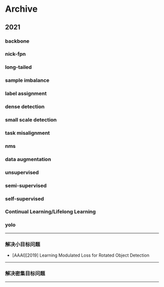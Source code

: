 # Archive

## 2021

### backbone

### nick-fpn

### long-tailed

### sample imbalance

### label assignment

### dense detection

### small scale detection

### task misalignment

### nms

### data augmentation

### unsupervised

### semi-supervised

### self-supervised

### Continual Learning/Lifelong Learning

### yolo

---

### 解决小目标问题

* [AAAI][2019] Learning Modulated Loss for Rotated Object Detection

---

### 解决密集目标问题

---
